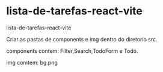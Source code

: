 # lista-de-tarefas-react-vite
lista-de-tarefas-react-vite

<p>Criar as pastas de components e img dentro do diretorio src.</p>
<p>components contem: Filter,Search,TodoForm e Todo.</p>
<p> img comtem: bg.png</p>
